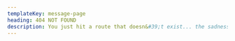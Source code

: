 ```yaml
---
templateKey: message-page
heading: 404 NOT FOUND
description: You just hit a route that doesn&#39;t exist... the sadness.
---
```

